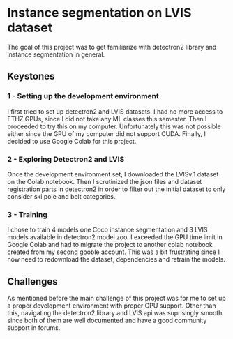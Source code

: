 # Instance segmentation on LVIS dataset
The goal of this project was to get familiarize with detectron2 library and instance segmentation in general.

## Keystones

### 1 - Setting up the development environment
I first tried to set up detectron2 and LVIS datasets. I had no more access to ETHZ GPUs, since I did not take any ML classes this semester. Then I proceeded to try this on my computer. Unfortunately this was not possible either since the GPU of my computer did not support CUDA. Finally, I decided to use Google Colab for this project.

### 2 - Exploring Detectron2 and LVIS
Once the development environment set, I downloaded the LVISv.1 dataset on the Colab notebook. Then I scrutinized the json files and dataset registration parts in detectron2 in order to filter out the initial dataset to only consider ski pole and belt categories. 

### 3 - Training
I chose to train 4 models one Coco instance segmentation and 3 LVIS models available in detectron2 model zoo. I exceeded the GPU time limit in Google Colab and had to migrate the project to another colab notebook created from my second gooble account. This was a bit frustrating since I now need to redownload the dataset, dependencies and retrain the models.

## Challenges
As mentioned before the main challenge of this project was for me to set up a proper development environment with proper GPU support. Other than this, navigating the detectron2 library and LVIS api was suprisingly smooth since both of them are well documented and have a good community support in forums.



